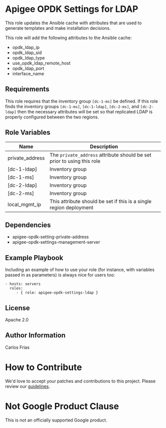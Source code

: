 Apigee OPDK Settings for LDAP
=========

This role updates the Ansible cache with attributes that are used to generate templates and make 
installation decisions. 

This role will add the following attributes to the Ansible cache: 
* opdk_ldap_ip
* opdk_ldap_sid
* opdk_ldap_type
* use_opdk_ldap_remote_host
* opdk_ldap_port
* interface_name

Requirements
------------

This role requires that the inventory group `[dc-1-ms]` be defined. If this role finds the inventory
groups `[dc-1-ms]`, `[dc-1-ldap]`, `[dc-2-ms]`, and `[dc-2-ldap]` then the necessary attributes will 
be set so that replicated LDAP is properly configured between the two regions. 

Role Variables
--------------

| Name | Description |
| --- | --- |
| private_address | The `private_address` attribute should be set prior to using this role |
| [dc-1-ldap] | Inventory group |
| [dc-1-ms] | Inventory group |
| [dc-2-ldap] | Inventory group |
| [dc-2-ms] | Inventory group |
| local_mgmt_ip | This attribute should be set if this is a single region deployment |


Dependencies
------------

* apigee-opdk-setting-private-address
* apigee-opdk-settings-management-server

Example Playbook
----------------

Including an example of how to use your role (for instance, with variables passed in as parameters) is always nice for users too:

    - hosts: servers
      roles:
         - { role: apigee-opdk-settings-ldap }

License
-------
Apache 2.0

Author Information
------------------

Carlos Frias
<!-- BEGIN Google How To Contribute -->
# How to Contribute

We'd love to accept your patches and contributions to this project. Please review our [guidelines](CONTRIBUTING.md).
<!-- END Google How To Contribute -->
<!-- BEGIN Google Required Disclaimer -->

# Not Google Product Clause

This is not an officially supported Google product.
<!-- END Google Required Disclaimer -->
